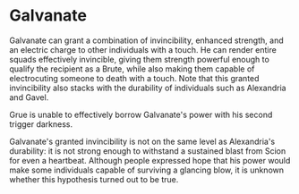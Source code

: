 # Galvanate
Galvanate can grant a combination of invincibility, enhanced strength, and an electric charge to other individuals with a touch. He can render entire squads effectively invincible, giving them strength powerful enough to qualify the recipient as a Brute, while also making them capable of electrocuting someone to death with a touch. Note that this granted invincibility also stacks with the durability of individuals such as Alexandria and Gavel.

Grue is unable to effectively borrow Galvanate's power with his second trigger darkness.

Galvanate's granted invincibility is not on the same level as Alexandria's durability: it is not strong enough to withstand a sustained blast from Scion for even a heartbeat. Although people expressed hope that his power would make some individuals capable of surviving a glancing blow, it is unknown whether this hypothesis turned out to be true.
